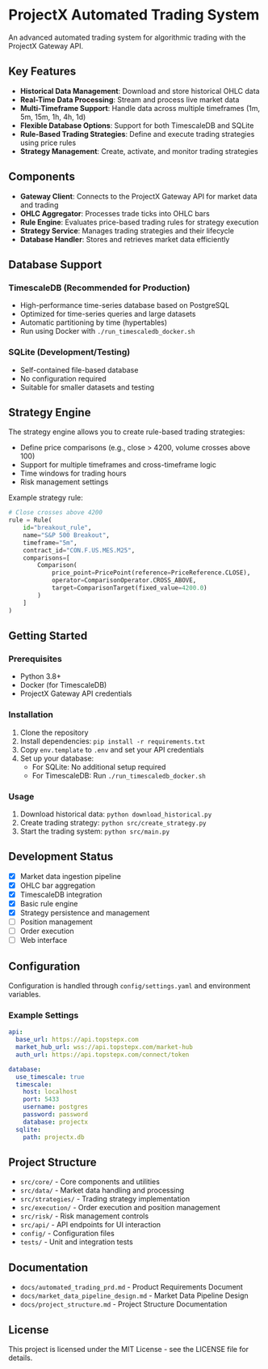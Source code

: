 # ProjectX Automated Trading System

An advanced automated trading system for algorithmic trading with the ProjectX Gateway API.

## Key Features

- **Historical Data Management**: Download and store historical OHLC data
- **Real-Time Data Processing**: Stream and process live market data
- **Multi-Timeframe Support**: Handle data across multiple timeframes (1m, 5m, 15m, 1h, 4h, 1d)
- **Flexible Database Options**: Support for both TimescaleDB and SQLite
- **Rule-Based Trading Strategies**: Define and execute trading strategies using price rules
- **Strategy Management**: Create, activate, and monitor trading strategies

## Components

- **Gateway Client**: Connects to the ProjectX Gateway API for market data and trading
- **OHLC Aggregator**: Processes trade ticks into OHLC bars
- **Rule Engine**: Evaluates price-based trading rules for strategy execution
- **Strategy Service**: Manages trading strategies and their lifecycle
- **Database Handler**: Stores and retrieves market data efficiently

## Database Support

### TimescaleDB (Recommended for Production)
- High-performance time-series database based on PostgreSQL
- Optimized for time-series queries and large datasets
- Automatic partitioning by time (hypertables)
- Run using Docker with `./run_timescaledb_docker.sh`

### SQLite (Development/Testing)
- Self-contained file-based database
- No configuration required
- Suitable for smaller datasets and testing

## Strategy Engine

The strategy engine allows you to create rule-based trading strategies:

- Define price comparisons (e.g., close > 4200, volume crosses above 100)
- Support for multiple timeframes and cross-timeframe logic
- Time windows for trading hours
- Risk management settings

Example strategy rule:
```python
# Close crosses above 4200
rule = Rule(
    id="breakout_rule", 
    name="S&P 500 Breakout",
    timeframe="5m",
    contract_id="CON.F.US.MES.M25",
    comparisons=[
        Comparison(
            price_point=PricePoint(reference=PriceReference.CLOSE),
            operator=ComparisonOperator.CROSS_ABOVE,
            target=ComparisonTarget(fixed_value=4200.0)
        )
    ]
)
```

## Getting Started

### Prerequisites
- Python 3.8+
- Docker (for TimescaleDB)
- ProjectX Gateway API credentials

### Installation
1. Clone the repository
2. Install dependencies: `pip install -r requirements.txt`
3. Copy `env.template` to `.env` and set your API credentials
4. Set up your database:
   - For SQLite: No additional setup required
   - For TimescaleDB: Run `./run_timescaledb_docker.sh`

### Usage
1. Download historical data: `python download_historical.py`
2. Create trading strategy: `python src/create_strategy.py`
3. Start the trading system: `python src/main.py`

## Development Status

- [x] Market data ingestion pipeline
- [x] OHLC bar aggregation
- [x] TimescaleDB integration
- [x] Basic rule engine
- [x] Strategy persistence and management
- [ ] Position management
- [ ] Order execution
- [ ] Web interface

## Configuration

Configuration is handled through `config/settings.yaml` and environment variables.

### Example Settings
```yaml
api:
  base_url: https://api.topstepx.com
  market_hub_url: wss://api.topstepx.com/market-hub
  auth_url: https://api.topstepx.com/connect/token

database:
  use_timescale: true
  timescale:
    host: localhost
    port: 5433
    username: postgres
    password: password
    database: projectx
  sqlite:
    path: projectx.db
```

## Project Structure

* `src/core/` - Core components and utilities
* `src/data/` - Market data handling and processing
* `src/strategies/` - Trading strategy implementation
* `src/execution/` - Order execution and position management
* `src/risk/` - Risk management controls
* `src/api/` - API endpoints for UI interaction
* `config/` - Configuration files
* `tests/` - Unit and integration tests

## Documentation

* `docs/automated_trading_prd.md` - Product Requirements Document
* `docs/market_data_pipeline_design.md` - Market Data Pipeline Design
* `docs/project_structure.md` - Project Structure Documentation

## License

This project is licensed under the MIT License - see the LICENSE file for details.

